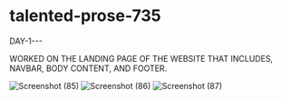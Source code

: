 # talented-prose-735
DAY-1---

WORKED ON THE LANDING PAGE OF THE WEBSITE THAT INCLUDES, NAVBAR, BODY CONTENT, AND FOOTER.

![Screenshot (85)](https://user-images.githubusercontent.com/115460277/220535836-b6b62f65-dafe-426e-af5b-9478e9b2f33e.png)
![Screenshot (86)](https://user-images.githubusercontent.com/115460277/220535842-ff258025-3b86-4425-b409-18a892f0e885.png)
![Screenshot (87)](https://user-images.githubusercontent.com/115460277/220535849-60fba772-6393-42db-8f60-a51bb52e23d5.png)
